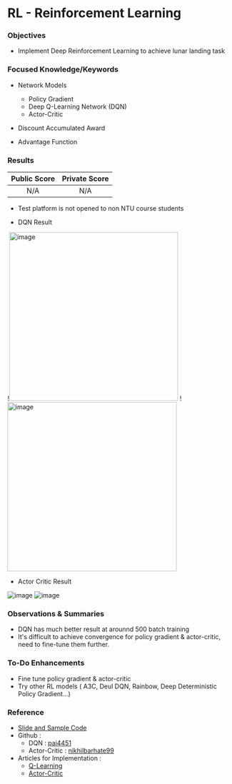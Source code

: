 RL - Reinforcement Learning
===
### **Objectives**
  * Implement Deep Reinforcement Learning to achieve lunar landing task


 
### **Focused Knowledge/Keywords**
  * Network Models
    - Policy Gradient
    - Deep Q-Learning Network (DQN)
    - Actor-Critic 

  * Discount Accumulated Award
  * Advantage Function


### **Results**
| Public Score | Private Score |
| :-----------:| :------------:|
| N/A          | N/A           |

  * Test platform is not opened to non NTU course students

  * DQN Result

!<img width="378" alt="image" src="https://user-images.githubusercontent.com/102935839/168341817-fd2c3014-3129-4431-a911-be974429154f.png">
!<img width="379" alt="image" src="https://user-images.githubusercontent.com/102935839/168342170-01a730a8-4e61-4ab0-a712-05729d1f8ded.png">

  * Actor Critic Result
 
![image](https://user-images.githubusercontent.com/102935839/168480409-15a91549-4906-4722-a8f4-59ccf34b58fb.png)
![image](https://user-images.githubusercontent.com/102935839/168480430-358c085e-a236-4a49-9238-5cde8772c1fe.png)

  
  
### **Observations & Summaries**
  *  DQN has much better result at arounnd 500 batch training
  *  It's difficult to achieve convergence for policy gradient & actor-critic, need to fine-tune them further. 

### **To-Do Enhancements**
  * Fine tune policy gradient & actor-critic
  * Try other RL models ( A3C, Deul DQN, Rainbow, Deep Deterministic Policy Gradient...)


### **Reference**
  * [Slide and Sample Code](https://speech.ee.ntu.edu.tw/~hylee/ml/2021-spring.html)
  * Github : 
      - DQN : [pai4451](https://github.com/pai4451/ML2021)
      - Actor-Critic : [nikhilbarhate99](https://github.com/nikhilbarhate99/Actor-Critic-PyTorch)
  * Articles for Implementation :
      - [Q-Learning](https://pytorch.org/tutorials/intermediate/reinforcement_q_learning.html)
      - [Actor-Critic](https://blog.csdn.net/qq_34003876/article/details/107477426)



